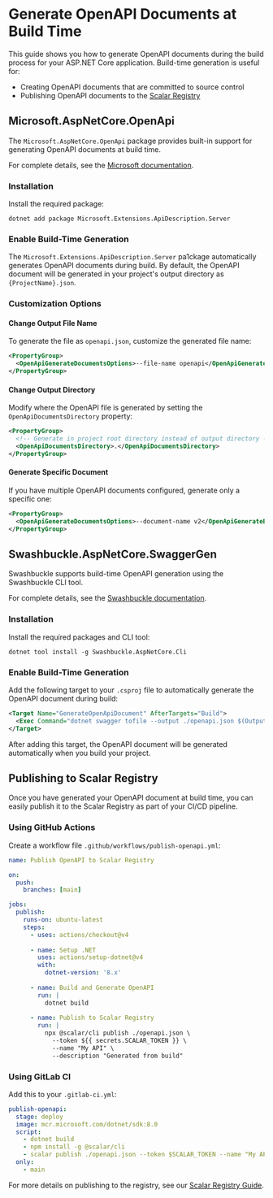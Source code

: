 # Generate OpenAPI Documents at Build Time

This guide shows you how to generate OpenAPI documents during the build process for your ASP.NET Core application. Build-time generation is useful for:

- Creating OpenAPI documents that are committed to source control
- Publishing OpenAPI documents to the [Scalar Registry](/guides/registry/upload)

## Microsoft.AspNetCore.OpenApi

The `Microsoft.AspNetCore.OpenApi` package provides built-in support for generating OpenAPI documents at build time.

For complete details, see the [Microsoft documentation](https://learn.microsoft.com/en-us/aspnet/core/fundamentals/openapi/aspnetcore-openapi?view=aspnetcore-9.0&tabs=visual-studio%2Cvisual-studio-code#generate-openapi-documents-at-build-time).

### Installation

Install the required package:

```shell
dotnet add package Microsoft.Extensions.ApiDescription.Server
```

### Enable Build-Time Generation

The `Microsoft.Extensions.ApiDescription.Server` pa1ckage automatically generates OpenAPI documents during build. By default, the OpenAPI document will be generated in your project's output directory as `{ProjectName}.json`.

### Customization Options

#### Change Output File Name

To generate the file as `openapi.json`, customize the generated file name:

```xml
<PropertyGroup>
  <OpenApiGenerateDocumentsOptions>--file-name openapi</OpenApiGenerateDocumentsOptions>
</PropertyGroup>
```

#### Change Output Directory

Modify where the OpenAPI file is generated by setting the `OpenApiDocumentsDirectory` property:

```xml
<PropertyGroup>
  <!-- Generate in project root directory instead of output directory -->
  <OpenApiDocumentsDirectory>.</OpenApiDocumentsDirectory>
</PropertyGroup>
```

#### Generate Specific Document

If you have multiple OpenAPI documents configured, generate only a specific one:

```xml
<PropertyGroup>
  <OpenApiGenerateDocumentsOptions>--document-name v2</OpenApiGenerateDocumentsOptions>
</PropertyGroup>
```

## Swashbuckle.AspNetCore.SwaggerGen

Swashbuckle supports build-time OpenAPI generation using the Swashbuckle CLI tool.

For complete details, see the [Swashbuckle documentation](https://github.com/domaindrivendev/Swashbuckle.AspNetCore/blob/2c19d86a944d1f4e00bf26112d812b12b8c5663e/docs/configure-and-customize-cli.md#retrieve-swagger-directly-from-a-startup-assembly).

### Installation

Install the required packages and CLI tool:

```shell
dotnet tool install -g Swashbuckle.AspNetCore.Cli
```

### Enable Build-Time Generation

Add the following target to your `.csproj` file to automatically generate the OpenAPI document during build:

```xml
<Target Name="GenerateOpenApiDocument" AfterTargets="Build">
  <Exec Command="dotnet swagger tofile --output ./openapi.json $(OutputPath)$(AssemblyName).dll v1" />
</Target>
```

After adding this target, the OpenAPI document will be generated automatically when you build your project.

## Publishing to Scalar Registry

Once you have generated your OpenAPI document at build time, you can easily publish it to the Scalar Registry as part of your CI/CD pipeline.

### Using GitHub Actions

Create a workflow file `.github/workflows/publish-openapi.yml`:

```yaml
name: Publish OpenAPI to Scalar Registry

on:
  push:
    branches: [main]

jobs:
  publish:
    runs-on: ubuntu-latest
    steps:
      - uses: actions/checkout@v4
      
      - name: Setup .NET
        uses: actions/setup-dotnet@v4
        with:
          dotnet-version: '8.x'
          
      - name: Build and Generate OpenAPI
        run: |
          dotnet build
          
      - name: Publish to Scalar Registry
        run: |
          npx @scalar/cli publish ./openapi.json \
            --token ${{ secrets.SCALAR_TOKEN }} \
            --name "My API" \
            --description "Generated from build"
```

### Using GitLab CI

Add this to your `.gitlab-ci.yml`:

```yaml
publish-openapi:
  stage: deploy
  image: mcr.microsoft.com/dotnet/sdk:8.0
  script:
    - dotnet build
    - npm install -g @scalar/cli
    - scalar publish ./openapi.json --token $SCALAR_TOKEN --name "My API"
  only:
    - main
```

For more details on publishing to the registry, see our [Scalar Registry Guide](/guides/registry/upload).